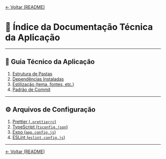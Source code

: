 <!-- markdownlint-disable-next-line MD041 -->
[← Voltar (README)](../README.md)

# 📘 Índice da Documentação Técnica da Aplicação

---

## 🧩 Guia Técnico da Aplicação

1. [Estrutura de Pastas](./documentation/folderTree.md)
2. [Dependências Instaladas](./documentation/dependencies.md)
3. [Estilização (tema, fontes, etc.)](./documentation/styling.md) <!-- (em breve) -->
4. [Padrão de Commit](./documentation/commits.md)

---

## ⚙️ Arquivos de Configuração

1. [Prettier (`.prettierrc`)](./documentation/prettierConfig.md)
2. [TypeScript (`tsconfig.json`)](./documentation/tsconfig.md)
3. [Expo (`app.config.js`)](./documentation/appConfig.md)<!-- (em breve) -->
4. [ESLint (`eslint.config.js`)](./documentation/eslintConfig.md)

---

[← Voltar (README)](../README.md)
